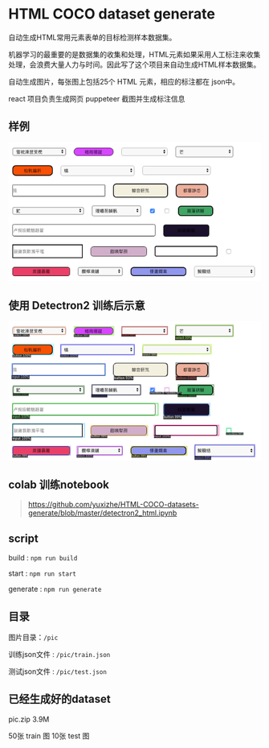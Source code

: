 # HTML COCO dataset generate

自动生成HTML常用元素表单的目标检测样本数据集。

机器学习的最重要的是数据集的收集和处理，HTML元素如果采用人工标注来收集处理，会浪费大量人力与时间。因此写了这个项目来自动生成HTML样本数据集。

自动生成图片，每张图上包括25个 HTML 元素，相应的标注都在 json中。

react 项目负责生成网页
puppeteer 截图并生成标注信息

## 样例
![img](./test.png)

## 使用 Detectron2 训练后示意
![img](./out.png)

## colab 训练notebook
>https://github.com/yuxizhe/HTML-COCO-datasets-generate/blob/master/detectron2_html.ipynb

## script

build :  `npm run build`

start : `npm run start`

generate : `npm run generate`

## 目录

图片目录：`/pic`

训练json文件 : `/pic/train.json`

测试json文件 : `/pic/test.json`

## 已经生成好的dataset

pic.zip 3.9M

50张 train 图
10张 test 图
